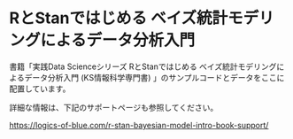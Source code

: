 # RとStanではじめる ベイズ統計モデリングによるデータ分析入門
書籍「実践Data Scienceシリーズ RとStanではじめる ベイズ統計モデリングによるデータ分析入門 (KS情報科学専門書) 」のサンプルコードとデータをここに配置しています。

詳細な情報は、下記のサポートページも参照してください。

https://logics-of-blue.com/r-stan-bayesian-model-intro-book-support/

